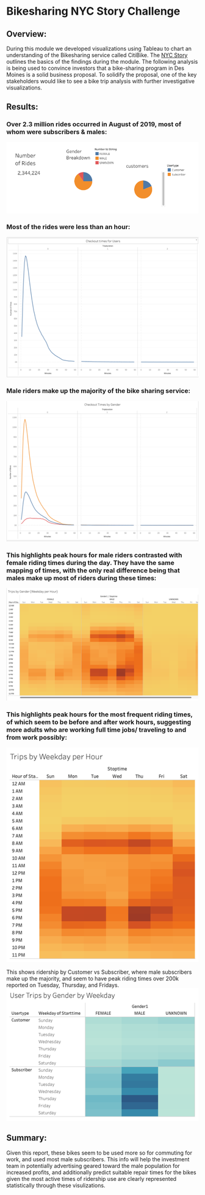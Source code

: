 # Bikesharing NYC Story Challenge

## Overview:

During this module we developed visualizations using Tableau to chart an understanding of the Bikesharing service called CitiBike. The [NYC Story](https://public.tableau.com/app/profile/forrest.casey/viz/bikesharing_16401310114170/Story1) outlines the basics of the findings during the module.
The following analysis is being used to convince investors that a bike-sharing program in Des Moines is a solid business proposal. To solidify the proposal, one of the key stakeholders would like to see a bike trip analysis with further investigative visualizations. 

## Results:

### Over 2.3 million rides occurred in August of 2019, most of whom were subscribers & males:
![module images to add](https://github.com/forrestcasey/bikesharing/blob/main/images_1/module%20images%20to%20add.png)

### Most of the rides were less than an hour: 
![checkout times for users](https://github.com/forrestcasey/bikesharing/blob/main/images_1/checkout%20times%20for%20users.png)

### Male riders make up the majority of the bike sharing service:
![checkout times by gender](https://github.com/forrestcasey/bikesharing/blob/main/images_1/checkout%20times%20by%20gender.png)

### This highlights peak hours for male riders contrasted with female riding times during the day. They have the same mapping of times, with the only real difference being that males make up most of riders during these times:
![trips by gender(weekday per hour)](https://github.com/forrestcasey/bikesharing/blob/main/images_1/trips%20by%20gender(weekday%20per%20hour).png)

### This highlights peak hours for the most frequent riding times, of which seem to be before and after work hours, suggesting more adults who are working full time jobs/ traveling to and from work possibly:
![trips by weekday per hour](https://github.com/forrestcasey/bikesharing/blob/main/images_1/trips%20by%20weekday%20per%20hour.png)

This shows ridership by Customer vs Subscriber, where male subscribers make up the majority, and seem to have peak riding times over 200k reported on Tuesday, Thursday, and Fridays.
![user trips by gender by weekday](https://github.com/forrestcasey/bikesharing/blob/main/images_1/user%20trips%20by%20gender%20by%20weekday.png)

## Summary:
Given this report, these bikes seem to be used more so for commuting for work, and used most male subscribers. This info will help the investment team in potentially advertising  geared toward the male population for increased profits, and additionally predict suitable repair times for the bikes given the most active times of ridership use are clearly represented statistically through these visulizations.


















